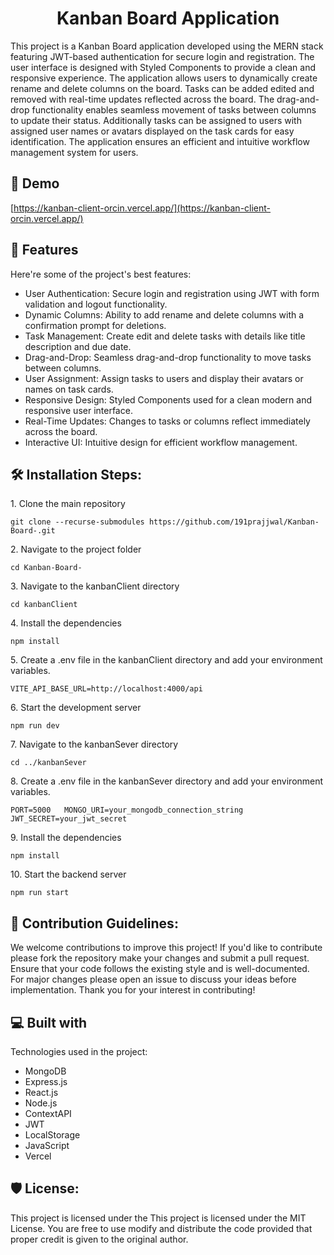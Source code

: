 <h1 align="center" id="title">Kanban Board Application</h1>

<p id="description">This project is a Kanban Board application developed using the MERN stack featuring JWT-based authentication for secure login and registration. The user interface is designed with Styled Components to provide a clean and responsive experience. The application allows users to dynamically create rename and delete columns on the board. Tasks can be added edited and removed with real-time updates reflected across the board. The drag-and-drop functionality enables seamless movement of tasks between columns to update their status. Additionally tasks can be assigned to users with assigned user names or avatars displayed on the task cards for easy identification. The application ensures an efficient and intuitive workflow management system for users.</p>

<h2>🚀 Demo</h2>

[https://kanban-client-orcin.vercel.app/](https://kanban-client-orcin.vercel.app/)

  
  
<h2>🧐 Features</h2>

Here're some of the project's best features:

*   User Authentication: Secure login and registration using JWT with form validation and logout functionality.
*   Dynamic Columns: Ability to add rename and delete columns with a confirmation prompt for deletions.
*   Task Management: Create edit and delete tasks with details like title description and due date.
*   Drag-and-Drop: Seamless drag-and-drop functionality to move tasks between columns.
*   User Assignment: Assign tasks to users and display their avatars or names on task cards.
*   Responsive Design: Styled Components used for a clean modern and responsive user interface.
*   Real-Time Updates: Changes to tasks or columns reflect immediately across the board.
*   Interactive UI: Intuitive design for efficient workflow management.

<h2>🛠️ Installation Steps:</h2>

<p>1. Clone the main repository</p>

```
git clone --recurse-submodules https://github.com/191prajjwal/Kanban-Board-.git  
```

<p>2. Navigate to the project folder</p>

```
cd Kanban-Board-  
```

<p>3. Navigate to the kanbanClient directory</p>

```
cd kanbanClient  
```

<p>4. Install the dependencies</p>

```
npm install
```

<p>5. Create a .env file in the kanbanClient directory and add your environment variables.</p>

```
VITE_API_BASE_URL=http://localhost:4000/api
```

<p>6. Start the development server</p>

```
npm run dev  
```

<p>7. Navigate to the kanbanSever directory</p>

```
cd ../kanbanSever  
```

<p>8. Create a .env file in the kanbanSever directory and add your environment variables.</p>

```
PORT=5000   MONGO_URI=your_mongodb_connection_string   JWT_SECRET=your_jwt_secret  
```

<p>9. Install the dependencies</p>

```
npm install
```

<p>10. Start the backend server</p>

```
npm run start
```

<h2>🍰 Contribution Guidelines:</h2>

We welcome contributions to improve this project! If you'd like to contribute please fork the repository make your changes and submit a pull request. Ensure that your code follows the existing style and is well-documented. For major changes please open an issue to discuss your ideas before implementation. Thank you for your interest in contributing!

  
  
<h2>💻 Built with</h2>

Technologies used in the project:

*   MongoDB
*   Express.js
*   React.js
*   Node.js
*   ContextAPI
*   JWT
*   LocalStorage
*   JavaScript
*   Vercel

<h2>🛡️ License:</h2>

This project is licensed under the This project is licensed under the MIT License. You are free to use modify and distribute the code provided that proper credit is given to the original author.
